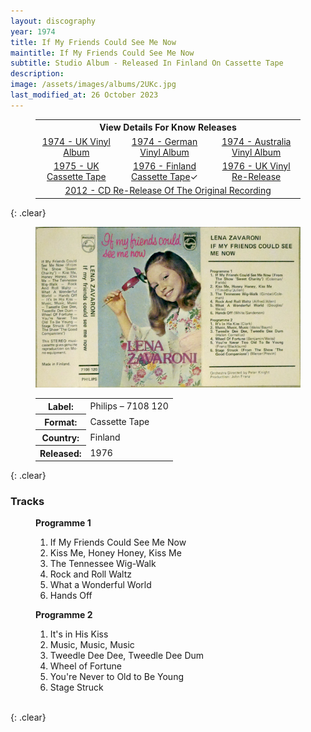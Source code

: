 ```yaml
---
layout: discography
year: 1974
title: If My Friends Could See Me Now
maintitle: If My Friends Could See Me Now
subtitle: Studio Album - Released In Finland On Cassette Tape
description: 
image: /assets/images/albums/2UKc.jpg
last_modified_at: 26 October 2023
---
```


<figure class="fig3">
<table style="text-align:center;">
<tr><th colspan="4">View Details For Know Releases</th></tr>
<tr><td><a href="/discography/studio-albums/1974-if-my-friends-could-see-me-now-uk">1974 - UK Vinyl Album</a></td><td><a href="/discography/studio-albums/1974-if-my-friends-could-see-me-now-germany">1974 - German Vinyl Album</a></td><td><a href="/discography/studio-albums/1975-if-my-friends-could-see-me-now-australia">1974 - Australia Vinyl Album</a></td></tr>
<tr><td><a href="/discography/studio-albums/1975-if-my-friends-could-see-me-now-uk">1975 - UK Cassette Tape</a></td><td><a href="/discography/studio-albums/1976-if-my-friends-could-see-me-now-finland">1976 - Finland Cassette Tape</a><span style="#2a7ae2">&check;</span></td><td><a href="/discography/studio-albums/1976-if-my-friends-could-see-me-now-uk">1976 - UK Vinyl Re-Release</a></td></tr>
<tr><td colspan="3"><a href="/discography/studio-albums/2012-11-19-if-my-friends-could-see-me-now-uk">2012 - CD Re-Release Of The Original Recording</a></td></tr>
</table>
</figure>

{: .clear}

<figure class="fig3" id="finland">
<img src="/assets/images/albums/2UKc.jpg" class="full-width" alt="Front Cover for the album If My Friends Could See Me Now - Cassette Tape – 7108 120 (1976)" />
<figcaption>
<table>
<tr><th>Label:</th><td>Philips – 7108 120</td></tr>
<tr><th>Format:</th><td>Cassette Tape</td></tr>
<tr><th>Country:</th><td>Finland</td></tr>
<tr><th>Released:</th><td>1976</td></tr>
</table>
</figcaption>
</figure>

{: .clear}

<h3>Tracks</h3>

<figure class="fig1" id="programme1">
<figcaption>
<strong>Programme 1</strong>
</figcaption>
<ol>
<li>If My Friends Could See Me Now</li>
<li>Kiss Me, Honey Honey, Kiss Me</li>
<li>The Tennessee Wig-Walk</li>
<li>Rock and Roll Waltz</li>
<li>What a Wonderful World</li>
<li>Hands Off</li>
</ol>
</figure>

<figure class="fig2" id="programme2">
<figcaption>
<strong>Programme 2</strong>
</figcaption>
<ol>
<li>It's in His Kiss</li>
<li>Music, Music, Music</li>
<li>Tweedle Dee Dee, Tweedle Dee Dum</li>
<li>Wheel of Fortune</li>
<li>You're Never to Old to Be Young</li>
<li>Stage Struck</li>
</ol>
</figure>

<br />{: .clear}

